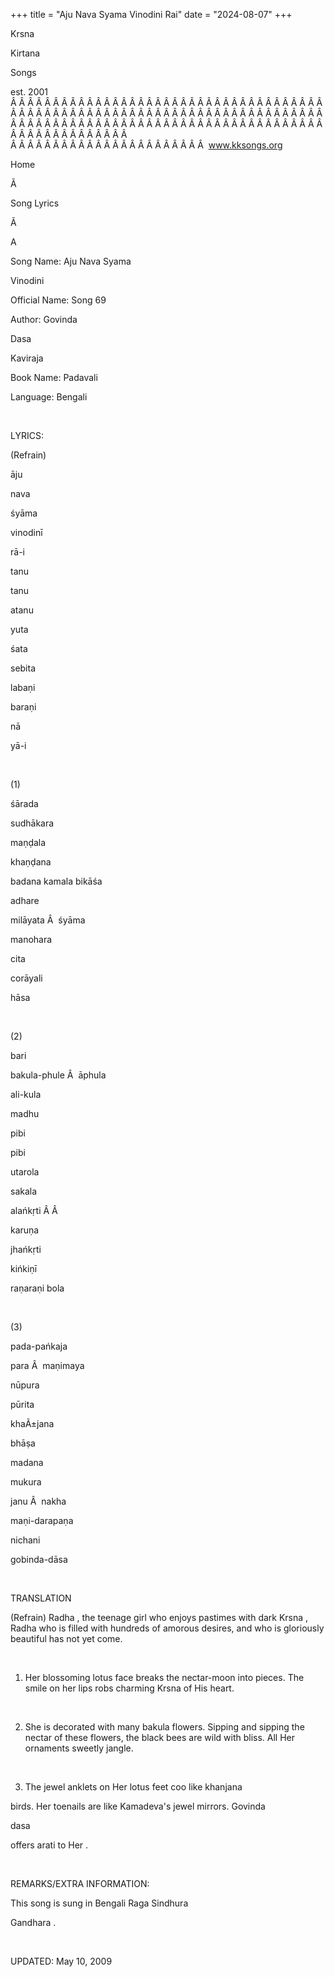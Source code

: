 +++ 
title = "Aju Nava Syama Vinodini Rai"
date = "2024-08-07"
+++

Krsna
 
Kirtana
 
Songs

est. 2001
Â Â Â Â Â Â Â Â Â Â Â Â Â Â Â Â Â Â Â Â Â Â Â Â Â Â Â Â Â Â Â Â Â Â Â Â Â Â Â Â Â Â Â Â Â Â Â Â Â Â Â Â Â Â Â Â Â Â Â Â Â Â Â Â Â Â Â Â Â Â Â Â Â Â Â Â Â Â Â Â Â Â Â Â Â Â Â Â Â Â Â Â Â Â Â Â Â Â Â Â Â Â Â Â Â Â Â Â Â Â Â Â Â Â Â Â Â Â Â Â Â Â Â Â Â  
Â Â Â Â Â Â Â Â Â Â Â Â Â Â Â Â Â Â Â Â Â Â Â  
www.kksongs.org








Home


Ã 
 
Song Lyrics
 
Ã 
 
A


Song Name: 
Aju
 Nava 
Syama
 
Vinodini


Official Name: Song 69


Author: 
Govinda
 
Dasa
 
Kaviraja


Book Name: 
Padavali


Language: 
Bengali


 


LYRICS:


(Refrain)


āju
 
nava
 
śyāma
 
vinodinī
 
rā-i


tanu
 
tanu
 
atanu
 
yuta


śata
 
sebita


labaṇi
 
baraṇi
 
nā
 
yā-i


 


(1)


śārada
 
sudhākara
 
maṇḍala


khaṇḍana


badana
 kamala 
bikāśa


adhare
 
milāyata
Â  
śyāma
 
manohara


cita
 
corāyali
 
hāsa


 


(2)


bari
 
bakula-phule
Â  
āphula
 
ali-kula


madhu
 
pibi
 
pibi
 
utarola


sakala
 
alańkṛti
Â Â 

karuṇa
 
jhańkṛti


kińkiṇī
 
raṇaraṇi
 bola


 


(3)


pada-pańkaja


para
Â  
maṇimaya
 
nūpura


pūrita
 
khaÃ±jana
 
bhāṣa


madana
 
mukura
 
janu
Â  
nakha
 
maṇi-darapaṇa


nichani
 
gobinda-dāsa


 


TRANSLATION


(Refrain) 
Radha
, the teenage girl who enjoys pastimes with dark 
Krsna
, 
Radha
 who is filled with
hundreds of amorous desires, and who is gloriously beautiful has not yet come.


 


1) Her blossoming lotus
face breaks the nectar-moon into pieces. The smile on her lips robs charming 
Krsna
 of His heart.


 


2) She is decorated with
many 
bakula
 flowers. Sipping and sipping the nectar
of these flowers, the black bees are wild with bliss. All Her ornaments sweetly
jangle.


 


3) The jewel anklets on 
Her
 lotus feet coo like 
khanjana

birds. Her toenails are like 
Kamadeva's
 jewel
mirrors. 
Govinda
 
dasa

offers 
arati
 to 
Her
.


 


REMARKS/EXTRA INFORMATION:


This
song is sung in Bengali Raga 
Sindhura
 
Gandhara
.


 


UPDATED:
 May 10, 2009